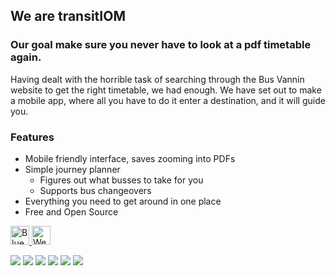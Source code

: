 ## We are transitIOM

### Our goal make sure you never have to look at a pdf timetable again.
Having dealt with the horrible task of searching through the Bus Vannin website to get the right timetable, we had enough.
We have set out to make a mobile app, where all you have to do it enter a destination, and it will guide you.

### Features
- Mobile friendly interface, saves zooming into PDFs
- Simple journey planner
  - Figures out what busses to take for you
  - Supports bus changeovers
- Everything you need to get around in one place
- Free and Open Source

<a href="https://go.transitIOM.com/bsky" >
  <img height="30" alt="Bluesky" href="https://go.transitIOM.com/bsky" src="https://github.com/user-attachments/assets/98e7389e-75c7-4ab4-ad50-a18006cb9e2b" />
</a>
<a href="https://transitIOM.com/" >
  <img height="30" alt="Website" src="https://github.com/user-attachments/assets/e1b6ac69-1bba-4560-90fb-b30fc8edfbdd" />
</a>

![](https://img.shields.io/badge/Figma-F24E1E?style=for-the-badge&logo=figma&logoColor=white)
![](https://img.shields.io/badge/.NET-512BD4?style=for-the-badge&logo=dotnet&logoColor=white)
![](https://img.shields.io/badge/C%23-239120?style=for-the-badge&logo=csharp&logoColor=white)
![](https://img.shields.io/badge/Go-00ADD8?style=for-the-badge&logo=go&logoColor=white)
![](https://img.shields.io/badge/Python-FFD43B?style=for-the-badge&logo=python&logoColor=blue)
![](https://img.shields.io/badge/Flutter-02569B?style=for-the-badge&logo=flutter&logoColor=white)
